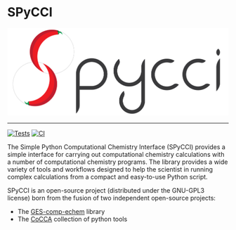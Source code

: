 # SPyCCI

![SPyCCI](docs/SPyCCI_logo_tr-01.png)

---

[![Tests](https://github.com/hbar-team/SPyCCI/actions/workflows/tests.yml/badge.svg?branch=main)](https://github.com/hbar-team/SPyCCI/actions/workflows/tests.yml) [![CI](https://github.com/hbar-team/SPyCCI/actions/workflows/ci.yml/badge.svg?branch=main)](https://github.com/hbar-team/SPyCCI/actions/workflows/ci.yml)

The Simple Python Computational Chemistry Interface (SPyCCI) provides a simple interface for carrying out computational chemistry calculations with a number of computational chemistry programs. The library provides a wide variety of tools and workflows designed to help the scientist in running complex calculations from a compact and easy-to-use Python script.

SPyCCI is an open-source project (distributed under the GNU-GPL3 license) born from the fusion of two independent open-source projects:
* The [GES-comp-echem](https://github.com/GES-compchem/GES-comp-echem) library
* The [CoCCA](https://github.com/TheoChemPhDPadova/CoCCA) collection of python tools
